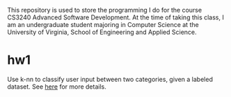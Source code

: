 This repository is used to store the programming I do for the course CS3240 Advanced Software Development. At the time of taking this class, I am an undergraduate student majoring in Computer Science at the University of Virginia, School of Engineering and Applied Science.

# hw1
Use k-nn to classify user input between two categories, given a labeled dataset. See [here](https://rawgit.com/Karavis/CS3240/master/hw1/CS3240_%20HW1.html) for more details.
